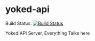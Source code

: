 # yoked-api

Build Status: [![Build Status](https://travis-ci.org/undeadops/yoked-api.png)](https://travis-ci.org/undeadops/yoked-api)

Yoked API Server, Everything Talks here
